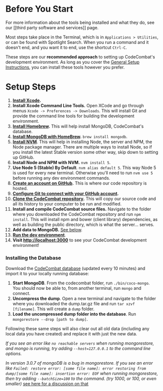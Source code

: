 # Before You Start

For more information about the tools being installed and what they do, see our [[third party software and services]] page.

Most steps take place in the Terminal, which is in `Applications > Utilities`, or can be found with Spotlight Search. When you run a command and it doesn't end, and you want it to end, use the shortcut `Ctrl-C`.

These steps are our **recommended approach** to setting up CodeCombat's development environment. As long as you cover the [General Setup Instructions](https://github.com/codecombat/codecombat/wiki/Dev-Setup:-General-Information#general-setup-instructions), you can install these tools however you prefer.

# Setup Steps

1. **[Install Xcode](http://itunes.apple.com/us/app/xcode/id497799835?ls=1&mt=12).**
1. **Install Xcode Command Line Tools.** Open XCode and go through menus `Xcode -> Preferences -> Downloads`. This will install Git and provide the command line tools for building the development environment.
1. **[Install Homebrew](http://brew.sh/).** This will help install MongoDB, CodeCombat's database.
1. **[Install MongoDB with HomeBrew]((https://docs.mongodb.org/manual/tutorial/install-mongodb-on-os-x/)).** `brew install mongodb`.
1. **[Install NVM](https://github.com/creationix/nvm#install-script)**. This will help in installing Node, the server and NPM, the Node package manager. There are multiple ways to install Node, so if you install the latest Stable version some other way, skip down to setting up GitHub.
1. **Install Node and NPM with NVM.** `nvm install 5`.
1. **Use Node 5 (Stable) By Default**. `nvm alias default 5`. This way Node 5 is used for every new terminal. Otherwise you'll need to run `nvm use 5` before running any dev environment commands.
1. **[Create an account on GitHub](https://github.com/join).** This is where our code repository is hosted.
1. **[Configure Git to connect with your GitHub account](https://help.github.com/articles/set-up-git/).**
1. **[Clone the CodeCombat repository](https://help.github.com/articles/cloning-a-repository/).** This will copy our source code and all its history to your computer to be run and modified.
1. **Install and compile CodeCombat source files.** Navigate to the folder where you downloaded the CodeCombat repository and run `npm install`. This will install npm and bower (client library) dependencies, as well as building the public directory, which is what the server... serves.
1. **Add data to MongoDB.** [See below](#installing-the-database).
1. **[Run the dev environment](https://github.com/codecombat/codecombat/wiki/Dev-Setup:-General-Information#running-the-environment)**.
1. **Visit [http://localhost:3000](http://localhost:3000)** to see your CodeCombat development environment!

### Installing the Database

Download the [CodeCombat database](http://analytics.codecombat.com:8080/dump.tar.gz) (updated every 10 minutes) and import it to your locally running database:

1. **Start MongoDB**. From the codecombat folder, run `./bin/coco-mongo`. You should now be able to, from another terminal, run `mongo` and connect.
1. **Uncompress the dump**. Open a new terminal and navigate to the folder where you downloaded the dump.tar.gz file and run `tar xzvf [filename]`. This will create a `dump` folder.
1. **Load the uncompressed dump folder into the database**. Run `mongorestore --drop [path to dump]`.

Following these same steps will also clear out all old data (including any local data you have created) and replace it with just the new data.

*If you see an error like `no reachable servers` when running mongorestore, and mongo is running, try adding `--host=127.0.0.1` to the command line options.*

*In version 3.0.7 of mongoDB is a bug in mongorestore. If you see an error like `Failed: restore error: [some file name]: error restoring from dump/[some file name]: insertion error: EOF` when running mongorestore, then try adding `--batchSize=100` to the command. (try 1000, or 100, or even smaller)* [see here for a discussion on that](https://jira.mongodb.org/browse/TOOLS-939)